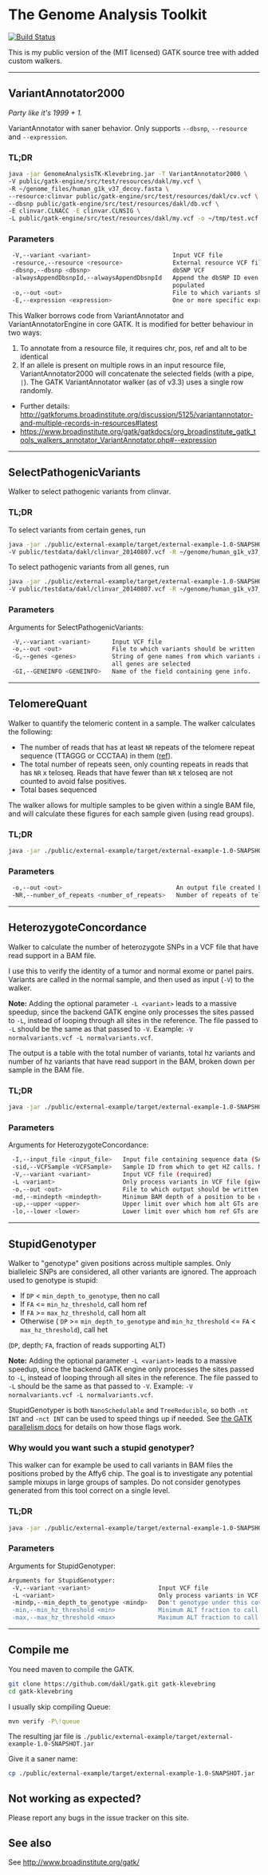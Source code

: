 # The Genome Analysis Toolkit

[![Build Status](https://travis-ci.org/dakl/gatk.svg?branch=master)](https://travis-ci.org/dakl/gatk)

This is my public version of the (MIT licensed) GATK source tree with added custom walkers.


--------


## VariantAnnotator2000

*Party like it's 1999 + 1.*

VariantAnnotator with saner behavior. Only supports `--dbsnp`, `--resource` and `--expression`. 

### TL;DR

```bash
java -jar GenomeAnalysisTK-Klevebring.jar -T VariantAnnotator2000 \
-V public/gatk-engine/src/test/resources/dakl/my.vcf \
-R ~/genome_files/human_g1k_v37_decoy.fasta \
--resource:clinvar public/gatk-engine/src/test/resources/dakl/cv.vcf \
--dbsnp public/gatk-engine/src/test/resources/dakl/db.vcf \
-E clinvar.CLNACC -E clinvar.CLNSIG \
-L public/gatk-engine/src/test/resources/dakl/my.vcf -o ~/tmp/test.vcf
```

### Parameters

```bash
 -V,--variant <variant>                       Input VCF file
 -resource,--resource <resource>              External resource VCF file
 -dbsnp,--dbsnp <dbsnp>                       dbSNP VCF
 -alwaysAppendDbsnpId,--alwaysAppendDbsnpId   Append the dbSNP ID even when the variant VCF already has the ID field 
                                              populated
 -o,--out <out>                               File to which variants should be written
 -E,--expression <expression>                 One or more specific expressions to apply to variant calls

```

This Walker borrows code from VariantAnnotator and VariantAnnotatorEngine in core GATK. It is modified for better behaviour in two ways: 

1. To annotate from a resource file, it requires chr, pos, ref and alt to be identical 
2. If an allele is present on multiple rows in an input resource file, VariantAnnotator2000 will concatenate the selected fields (with a pipe, `|`). The GATK VariantAnnotator walker (as of v3.3) uses a single row randomly. 

* Further details: http://gatkforums.broadinstitute.org/discussion/5125/variantannotator-and-multiple-records-in-resources#latest
* https://www.broadinstitute.org/gatk/gatkdocs/org_broadinstitute_gatk_tools_walkers_annotator_VariantAnnotator.php#--expression




--------




## SelectPathogenicVariants

Walker to select pathogenic variants from clinvar.

### TL;DR

To select variants from certain genes, run

```bash
java -jar ./public/external-example/target/external-example-1.0-SNAPSHOT.jar -T SelectPathogenicVariants \
-V public/testdata/dakl/clinvar_20140807.vcf -R ~/genome/human_g1k_v37_decoy.fasta -o ~/tmp/tmp.vcf -G BRCA1 -G BRCA2
```

To select pathogenic variants from all genes, run

```bash
java -jar ./public/external-example/target/external-example-1.0-SNAPSHOT.jar -T SelectPathogenicVariants \
-V public/testdata/dakl/clinvar_20140807.vcf -R ~/genome/human_g1k_v37_decoy.fasta -o ~/tmp/tmp.vcf -G BRCA1 -G BRCA2
```

### Parameters

Arguments for SelectPathogenicVariants:

```bash
 -V,--variant <variant>      Input VCF file
 -o,--out <out>              File to which variants should be written
 -G,--genes <genes>          String of gene names from which variants are selected. Multiple allowed. If not specified,
                             all genes are selected
 -GI,--GENEINFO <GENEINFO>   Name of the field containing gene info.
```



--------




## TelomereQuant

Walker to quantify the telomeric content in a sample. The walker calculates the following:

- The number of reads that has at least `NR` repeats of the telomere repeat sequence (TTAGGG or CCCTAA) in them ([ref][teloquant]).
- The total number of repeats seen, only counting repeats in reads that has `NR` x teloseq. Reads that have fewer than `NR` x teloseq are not counted to avoid false positives.
- Total bases sequenced

The walker allows for multiple samples to be given within a single BAM file, and will calculate these figures for each sample given (using read groups).

[teloquant]: http://genomebiology.com/2012/13/12/R113

### TL;DR

```bash
java -jar ./public/external-example/target/external-example-1.0-SNAPSHOT.jar -T TelomereQuant -R reference.fa -I mybam.bam -o outfile.txt
```

### Parameters

```bash
 -o,--out <out>                                An output file created by the walker.  Will overwrite contents if file exists
 -NR,--number_of_repeats <number_of_repeats>   Number of repeats of telomere sequence required for a read to be classified as telomeric. Default 4.
```

--------


## HeterozygoteConcordance

Walker to calculate the number of heterozygote SNPs in a VCF file that have read support in a BAM file.

I use this to verify the identity of a tumor and normal exome or panel pairs. Variants are called in the normal sample, and then used as input (`-V`) to the walker. 

**Note:** Adding the optional parameter `-L <variant>` leads to a massive speedup, since the backend GATK engine only processes the sites passed to `-L`, instead of looping through all sites in the reference. The file passed to `-L` should be the same as that passed to `-V`. Example: `-V normalvariants.vcf -L normalvariants.vcf`.

The output is a table with the total number of variants, total hz variants and number of hz variants that have read support in the BAM, broken down per sample in the BAM file. 

### TL;DR

```bash
java -jar ./public/external-example/target/external-example-1.0-SNAPSHOT.jar -T HeterozygoteConcordance -I tumor.bam -V normalvariants.vcf -L normalvariants.vcf -R reference.fa -sid VcfSampleToUse -o output.txt
```

### Parameters

Arguments for HeterozygoteConcordance:

```bash
 -I,--input_file <input_file>   Input file containing sequence data (SAM or BAM) (required)
 -sid,--VCFSample <VCFSample>   Sample ID from which to get HZ calls. Must be present in the VCF. (required)
 -V,--variant <variant>         Input VCF file (required)
 -L <variant>                   Only process variants in VCF file (gives major speedup)
 -o,--out <out>                 File to which output should be written
 -md,--mindepth <mindepth>      Minimum BAM depth of a position to be considered (default 30)
 -up,--upper <upper>            Upper limit over which hom alt GTs are called (default .9)
 -lo,--lower <lower>            Lower limit over which hom ref GTs are called (default .1)
```



--------






## StupidGenotyper

Walker to "genotype" given positions across multiple samples. Only bialleleic SNPs are considered, all other variants are ignored. The approach used to genotype is stupid: 

* If `DP` < `min_depth_to_genotype`, then no call
* If `FA` <= `min_hz_threshold`, call hom ref
* If `FA` >= `max_hz_threshold`, call hom alt
* Otherwise ( `DP` >= `min_depth_to_genotype` and `min_hz_threshold` <= `FA` < `max_hz_threshold`), call het

(`DP`, depth; `FA`, fraction of reads supporting ALT)

**Note:** Adding the optional parameter `-L <variant>` leads to a massive speedup, since the backend GATK engine only processes the sites passed to `-L`, instead of looping through all sites in the reference. The file passed to `-L` should be the same as that passed to `-V`. Example: `-V normalvariants.vcf -L normalvariants.vcf`.

StupidGenotyper is both `NanoSchedulable` and `TreeReducible`, so both `-nt INT` and `-nct INT` can be used to speed things up if needed. See [the GATK parallelism docs](http://gatkforums.broadinstitute.org/discussion/1975/recommendations-for-parallelizing-gatk-tools) for details on how those flags work. 

### Why would you want such a stupid genotyper?

This walker can for example be used to call variants in BAM files the positions probed by the Affy6 chip. The goal is to investigate any potential sample mixups in large groups of samples. Do not consider genotypes generated from this tool correct on a single level. 

### TL;DR

```bash
java -jar ./public/external-example/target/external-example-1.0-SNAPSHOT.jar -T StupidGenotyper -V affy6.vcf -L affy6.vcf -R reference.fa -I mybam.bam -I bysecondbam.bam -o output.vcf
```

### Parameters

Arguments for StupidGenotyper:

```bash
Arguments for StupidGenotyper:
 -V,--variant <variant>                   Input VCF file
 -L <variant>                             Only process variants in VCF file (gives major  -o,--out <out>                            File to which variants should be written
 -mindp,--min_depth_to_genotype <mindp>   Don't genotype under this coverage (default 20)
 -min,--min_hz_threshold <min>            Minimum ALT fraction to call het (default 0.05)
 -max,--max_hz_threshold <max>            Maximum ALT fraction to call het (default 0.95)
```



--------



## Compile me

You need maven to compile the GATK.

```bash
git clone https://github.com/dakl/gatk.git gatk-klevebring
cd gatk-klevebring
```

I usually skip compiling Queue:

```bash
mvn verify -P\!queue
```

The resulting jar file is `./public/external-example/target/external-example-1.0-SNAPSHOT.jar`

Give it a saner name:

```bash
cp ./public/external-example/target/external-example-1.0-SNAPSHOT.jar ./GenomeAnalysisTK-Klevebring.jar
```








## Not working as expected?
Please report any bugs in the issue tracker on this site.


## See also

See http://www.broadinstitute.org/gatk/
